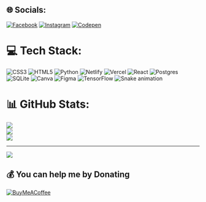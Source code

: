  ## 🌐 Socials:
[![Facebook](https://img.shields.io/badge/Facebook-%231877F2.svg?logo=Facebook&logoColor=white)](https://facebook.com/anvarbek009) [![Instagram](https://img.shields.io/badge/Instagram-%23E4405F.svg?logo=Instagram&logoColor=white)](https://instagram.com/anvar_bek_009) [![Codepen](https://img.shields.io/badge/Codepen-000000?style=for-the-badge&logo=codepen&logoColor=white)](https://codepen.io/anvar_bek_009) 
# 💻 Tech Stack:
![CSS3](https://img.shields.io/badge/css3-%231572B6.svg?style=for-the-badge&logo=css3&logoColor=white) ![HTML5](https://img.shields.io/badge/html5-%23E34F26.svg?style=for-the-badge&logo=html5&logoColor=white) ![Python](https://img.shields.io/badge/python-3670A0?style=for-the-badge&logo=python&logoColor=ffdd54) ![Netlify](https://img.shields.io/badge/netlify-%23000000.svg?style=for-the-badge&logo=netlify&logoColor=#00C7B7) ![Vercel](https://img.shields.io/badge/vercel-%23000000.svg?style=for-the-badge&logo=vercel&logoColor=white) ![React](https://img.shields.io/badge/react-%2320232a.svg?style=for-the-badge&logo=react&logoColor=%2361DAFB) ![Postgres](https://img.shields.io/badge/postgres-%23316192.svg?style=for-the-badge&logo=postgresql&logoColor=white) ![SQLite](https://img.shields.io/badge/sqlite-%2307405e.svg?style=for-the-badge&logo=sqlite&logoColor=white) ![Canva](https://img.shields.io/badge/Canva-%2300C4CC.svg?style=for-the-badge&logo=Canva&logoColor=white) ![Figma](https://img.shields.io/badge/figma-%23F24E1E.svg?style=for-the-badge&logo=figma&logoColor=white) ![TensorFlow](https://img.shields.io/badge/TensorFlow-%23FF6F00.svg?style=for-the-badge&logo=TensorFlow&logoColor=white)
![Snake animation](https://github.com/mirsaid-mirzohidov/mirsaid-mirzohidov/blob/output/github-contribution-grid-snake.svg)
# 📊 GitHub Stats:
![](https://github-readme-stats.vercel.app/api?username=anvarbek009&theme=dark&hide_border=false&include_all_commits=true&count_private=true)<br/>
![](https://github-readme-streak-stats.herokuapp.com/?user=anvarbek009&theme=dark&hide_border=false)<br/>
![](https://github-readme-stats.vercel.app/api/top-langs/?username=anvarbek009&theme=dark&hide_border=false&include_all_commits=true&count_private=true&layout=compact)

---
[![](https://visitcount.itsvg.in/api?id=anvarbek009&icon=5&color=0)](https://visitcount.itsvg.in)

  ## 💰 You can help me by Donating
  [![BuyMeACoffee](https://img.shields.io/badge/Buy%20Me%20a%20Coffee-ffdd00?style=for-the-badge&logo=buy-me-a-coffee&logoColor=black)](https://buymeacoffee.com/anvarbek009) 

  
<!-- Proudly created with GPRM ( https://gprm.itsvg.in ) -->
